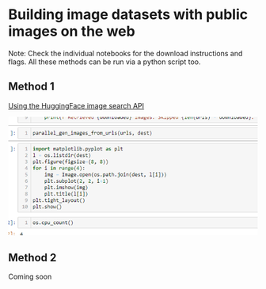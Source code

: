 # Building image datasets with public images on the web

Note: Check the individual notebooks for the download instructions and flags.
All these methods can be run via a python script too.
## Method 1
[Using the HuggingFace image search API](https://github.com/Nachimak28/public_image_download_methods/blob/main/Downloading%20public%20images%20using%20huggingface%20image%20search%20API.ipynb)

![HuggingFace](assets/hugging_face_image_search_image_download.gif)

## Method 2
Coming soon